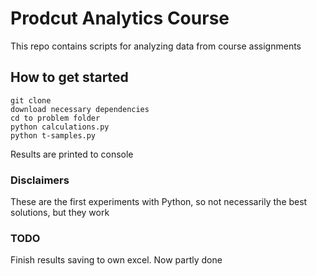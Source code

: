 # Prodcut Analytics Course
This repo contains scripts for analyzing data from course assignments

## How to get started

```
git clone
download necessary dependencies
cd to problem folder
python calculations.py
python t-samples.py
```
Results are printed to console

### Disclaimers
These are the first experiments with Python, so not necessarily the best solutions, but they work


### TODO

Finish results saving to own excel. Now partly done
